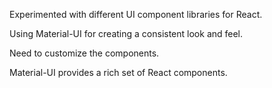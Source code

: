 Experimented with different UI component libraries for React.

Using Material-UI for creating a consistent look and feel.

Need to customize the components.

Material-UI provides a rich set of React components.